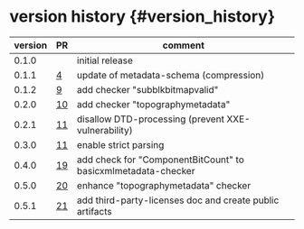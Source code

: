 version history                 {#version_history}
============

 version        |  PR                                                  | comment
 -------------- | ---------------------------------------------------- | ---------------------------------------------------
 0.1.0          |                                                      | initial release
 0.1.1          | [4](https://github.com/ZEISS/czicheck/pull/4)        | update of metadata-schema (compression)
 0.1.2          | [9](https://github.com/ZEISS/czicheck/pull/9)        | add checker "subblkbitmapvalid"
 0.2.0          | [10](https://github.com/ZEISS/czicheck/pull/10)      | add checker "topographymetadata"
 0.2.1          | [11](https://github.com/ZEISS/czicheck/pull/11)      | disallow DTD-processing (prevent XXE-vulnerability)
 0.3.0          | [11](https://github.com/ZEISS/czicheck/pull/15)      | enable strict parsing
 0.4.0          | [19](https://github.com/ZEISS/czicheck/pull/19)      | add check for "ComponentBitCount" to basicxmlmetadata-checker
 0.5.0          | [20](https://github.com/ZEISS/czicheck/pull/20)      | enhance "topographymetadata" checker
 0.5.1          | [21](https://github.com/ZEISS/czicheck/pull/21)      | add third-party-licenses doc and create public artifacts